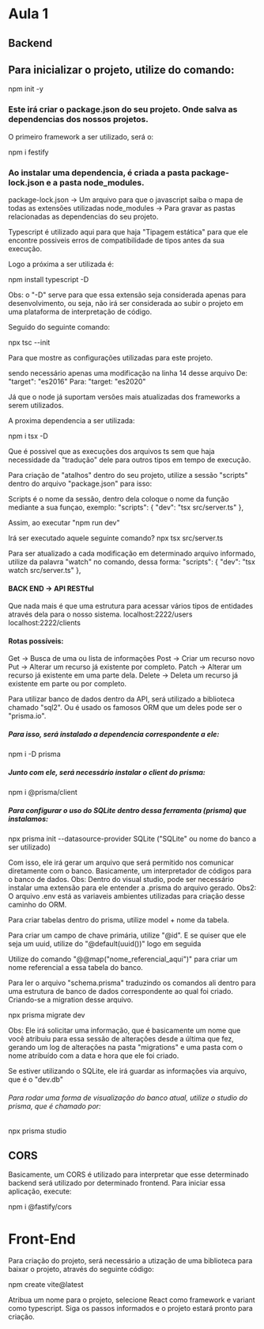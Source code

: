 # Aula 1

## Backend

## Para inicializar o projeto, utilize do comando:

npm init -y

### Este irá criar o package.json do seu projeto. Onde salva as dependencias dos nossos projetos.

O primeiro framework a ser utilizado, será o:

npm i festify

### Ao instalar uma dependencia, é criada a pasta package-lock.json e a pasta node_modules.

package-lock.json -> Um arquivo para que o javascript saiba o mapa de todas as extensões utilizadas
node_modules -> Para gravar as pastas relacionadas as dependencias do seu projeto.

Typescript é utilizado aqui para que haja "Tipagem estática" para que ele encontre possiveis erros de compatibilidade de tipos antes da sua execução.

Logo a próxima a ser utilizada é:

npm install typescript -D

Obs: o "-D" serve para que essa extensão seja considerada apenas para desenvolvimento, ou seja, não irá ser considerada ao subir o projeto em uma plataforma de interpretação de código.

Seguido do seguinte comando:

npx tsc --init

Para que mostre as configurações utilizadas para este projeto.

sendo necessário apenas uma modificação na linha 14 desse arquivo
De: "target": "es2016"
Para: "target: "es2020"

Já que o node já suportam versões mais atualizadas dos frameworks a serem utilizados.

A proxima dependencia a ser utilizada:

npm i tsx -D

Que é possivel que as execuções dos arquivos ts sem que haja necessidade da "tradução" dele para outros tipos em tempo de execução.

Para criação de "atalhos" dentro do seu projeto, utilize a sessão "scripts" dentro do arquivo "package.json" para isso:

Scripts é o nome da sessão, dentro dela coloque o nome da função mediante a sua funçao, exemplo:
 "scripts": {
    "dev": "tsx src/server.ts"
  },

Assim, ao executar 
"npm run dev"

Irá ser executado aquele seguinte comando?
npx tsx src/server.ts

Para ser atualizado a cada modificação em determinado arquivo informado, utilize da palavra "watch" no comando, dessa forma:
  "scripts": {
    "dev": "tsx watch src/server.ts"
  },

#### BACK END -> API RESTful
Que nada mais é que uma estrutura para acessar vários tipos de entidades através dela para o nosso sistema.
localhost:2222/users
localhost:2222/clients

#### Rotas possíveis:
Get -> Busca de uma ou lista de informações
Post -> Criar um recurso novo
Put -> Alterar um recurso já existente por completo.
Patch -> Alterar um recurso já existente em uma parte dela.
Delete -> Deleta um recurso já existente em parte ou por completo.

Para utilizar banco de dados dentro da API, será utilizado a biblioteca chamado "sql2". Ou é usado os famosos ORM que um deles pode ser o "prisma.io".

##### Para isso, será instalado a dependencia correspondente a ele:

npm i -D prisma

##### Junto com ele, será necessário instalar o client do prisma:

npm i @prisma/client

##### Para configurar o uso do SQLite dentro dessa ferramenta (prisma) que instalamos:

npx prisma init --datasource-provider SQLite ("SQLite" ou nome do banco a ser utilizado)

Com isso, ele irá gerar um arquivo que será permitido nos comunicar diretamente com o banco. Basicamente, um interpretador de códigos para o banco de dados.
Obs: Dentro do visual studio, pode ser necessário instalar uma extensão para ele entender a .prisma do arquivo gerado.
Obs2: O arquivo .env está as variaveis ambientes utilizadas para criação desse caminho do ORM.

Para criar tabelas dentro do prisma, utilize model + nome da tabela.

Para criar um campo de chave primária, utilize "@id". E se quiser que ele seja um uuid, utilize do "@default(uuid())" logo em seguida

Utilize do comando "@@map("nome_referencial_aqui")" para criar um nome referencial a essa tabela do banco.

Para ler o arquivo "schema.prisma" traduzindo os comandos ali dentro para uma estrutura de banco de dados correspondente ao qual foi criado. Criando-se a migration desse arquivo.

npx prisma migrate dev

Obs: Ele irá solicitar uma informação, que é basicamente um nome que você atribuiu para essa sessão de alterações desde a última que fez, gerando um log de alterações na pasta "migrations" e uma pasta com o nome atribuído com a data e hora que ele foi criado.

Se estiver utilizando o SQLite, ele irá guardar as informações via arquivo, que é o "dev.db"

###### Para rodar uma forma de visualização do banco atual, utilize o studio do prisma, que é chamado por:

npx prisma studio

## CORS

Basicamente, um CORS é utilizado para interpretar que esse determinado backend será utilizado por determinado frontend. Para iniciar essa aplicação, execute:

npm i @fastify/cors

# Front-End

Para criação do projeto, será necessário a utização de uma biblioteca para baixar o projeto, através do seguinte código:

npm create vite@latest

Atribua um nome para o projeto, selecione React como framework e variant como typescript. Siga os passos informados e o projeto estará pronto para criação.







